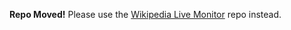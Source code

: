 **Repo Moved!** Please use the [Wikipedia Live Monitor](https://github.com/tomayac/wikipedia-live-monitor) repo instead.
